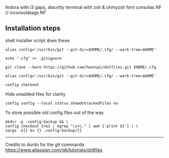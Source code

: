 fedora with i3 gaps, alacritty terminal with zsh & ohmyzsh
font consolas NF // inconsolatago NF

## Installation steps

shell installer script does these

```
alias config='/usr/bin/git --git-dir=$HOME/.cfg/ --work-tree=$HOME'
```
```
echo ".cfg" >> .gitignore
```
```
git clone --bare https://github.com/hannupi/dotfiles.git $HOME/.cfg
```
```
alias config='/usr/bin/git --git-dir=$HOME/.cfg/ --work-tree=$HOME'
```
```
config checkout
```

Hide unadded files for clarity
```
config config --local status.showUntrackedFiles no
```

To store possible old config files out of the way
```
mkdir -p .config-backup && \
config checkout 2>&1 | egrep "\s+\." | awk {'print $1'} | \
xargs -I{} mv {} .config-backup/{}
```
--- 
Credits to durdn for the git commands
https://www.atlassian.com/git/tutorials/dotfiles
